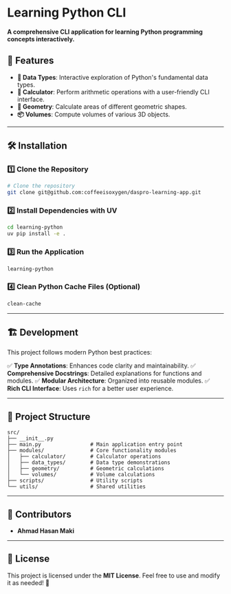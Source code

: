 # Learning Python CLI

**A comprehensive CLI application for learning Python programming concepts interactively.**

## 🚀 Features

- **📌 Data Types**: Interactive exploration of Python's fundamental data types.
- **🧮 Calculator**: Perform arithmetic operations with a user-friendly CLI interface.
- **📏 Geometry**: Calculate areas of different geometric shapes.
- **📦 Volumes**: Compute volumes of various 3D objects.

---

## 🛠️ Installation

### 1️⃣ Clone the Repository

```bash
# Clone the repository
git clone git@github.com:coffeeisoxygen/daspro-learning-app.git
```

### 2️⃣ Install Dependencies with UV

```bash
cd learning-python
uv pip install -e .
```

### 3️⃣ Run the Application

```bash
learning-python
```

### 4️⃣ Clean Python Cache Files (Optional)

```bash
clean-cache
```

---

## 🏗️ Development

This project follows modern Python best practices:

✅ **Type Annotations**: Enhances code clarity and maintainability.
✅ **Comprehensive Docstrings**: Detailed explanations for functions and modules.
✅ **Modular Architecture**: Organized into reusable modules.
✅ **Rich CLI Interface**: Uses `rich` for a better user experience.

---

## 📂 Project Structure

```
src/
├── __init__.py
├── main.py                # Main application entry point
├── modules/               # Core functionality modules
│   ├── calculator/        # Calculator operations
│   ├── data_types/        # Data type demonstrations
│   ├── geometry/          # Geometric calculations
│   └── volumes/           # Volume calculations
├── scripts/               # Utility scripts
└── utils/                 # Shared utilities
```

---

## 👥 Contributors

- **Ahmad Hasan Maki**

---

## 📜 License

This project is licensed under the **MIT License**. Feel free to use and modify it as needed! 🚀
